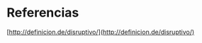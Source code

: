 # Referencias


[http://definicion.de/disruptivo/](http://definicion.de/disruptivo/)
[](https://es.wikipedia.org/wiki/Tecnolog%C3%ADa_disruptiva)
[](http://www.emprendedores.es/gestion/como-ser-un-negocio-disruptivo)
[](http://www.uv-mdap.com/blog/pensamientos-disruptivos/)
[](https://www.leadersummaries.com/ver-resumen/ideas-disruptivas#gs.vY3PhVY)
[](http://ppbf.eu/el-adyacente-posible/)
[](https://vimeo.com/kirbyferguson)
